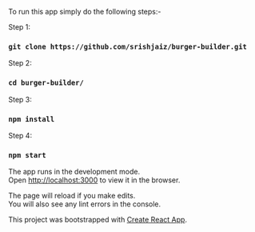 To run this app simply do the following steps:-

Step 1:
### `git clone https://github.com/srishjaiz/burger-builder.git`
Step 2:
### `cd burger-builder/`
Step 3:
### `npm install`
Step 4:
### `npm start`

The app runs in the development mode.<br />
Open [http://localhost:3000](http://localhost:3000) to view it in the browser.

The page will reload if you make edits.<br />
You will also see any lint errors in the console.

This project was bootstrapped with [Create React App](https://github.com/facebook/create-react-app).
